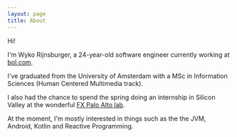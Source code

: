```yaml
---
layout: page
title: About
---
```


Hi! 

I'm Wyko Rijnsburger, a 24-year-old software engineer currently working at [bol.com][bol.com].

I've graduated from the University of Amsterdam with a MSc in Information Sciences (Human Centered Multimedia track). 
  
I also had the chance to spend the spring doing an internship in Silicon Valley at the wonderful [FX Palo Alto lab][fxpal].


At the moment, I'm mostly interested in things such as the the JVM, Android, Kotlin and Reactive Programming.

[bol.com]: https://www.bol.com
[fxpal]: https://www.fxpal.com